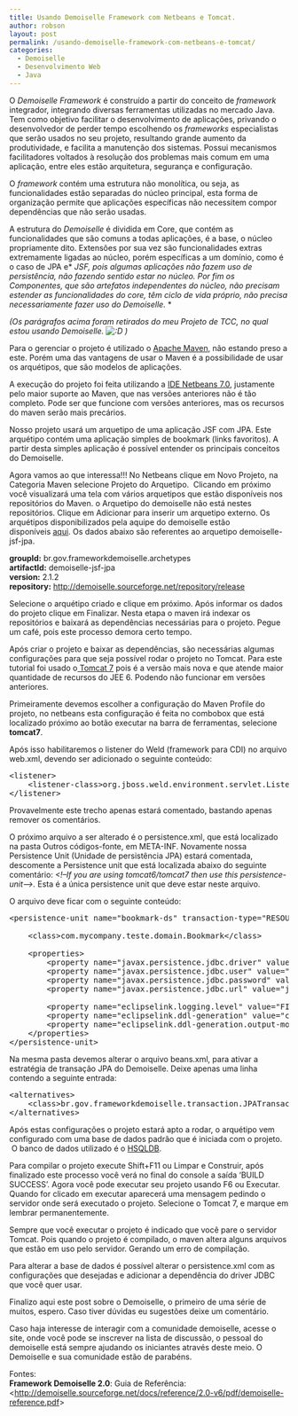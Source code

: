 ```yaml
---
title: Usando Demoiselle Framework com Netbeans e Tomcat.
author: robson
layout: post
permalink: /usando-demoiselle-framework-com-netbeans-e-tomcat/
categories:
  - Demoiselle
  - Desenvolvimento Web
  - Java
---
```

O *Demoiselle Framework* é construído a partir do conceito de *framework* integrador, integrando diversas ferramentas utilizadas no mercado Java. Tem como objetivo facilitar o desenvolvimento de aplicações, privando o desenvolvedor de perder tempo escolhendo os *frameworks* especialistas que serão usados no seu projeto, resultando grande aumento da produtividade, e facilita a manutenção dos sistemas. Possui mecanismos facilitadores voltados à resolução dos problemas mais comum em uma aplicação, entre eles estão arquitetura, segurança e configuração.

O *framework* contém uma estrutura não monolítica, ou seja, as funcionalidades estão separadas do núcleo principal, esta forma de organização permite que aplicações específicas não necessitem compor dependências que não serão usadas.

A estrutura do *Demoiselle* é dividida em Core, que contém as funcionalidades que são comuns a todas aplicações, é a base, o núcleo propriamente dito. Extensões por sua vez são funcionalidades extras extremamente ligadas ao núcleo, porém específicas a um domínio, como é o caso de JPA e* *JSF, pois algumas aplicações não fazem uso de persistência, não fazendo sentido estar no núcleo. Por fim os Componentes, que são artefatos independentes do núcleo, não precisam estender as funcionalidades do core, têm ciclo de vida próprio, não precisa necessariamente fazer uso do *Demoiselle*.* *

*(Os parágrafos acima foram retirados do meu Projeto de TCC, no qual estou usando Demoiselle. <img src='http://blog-robson.rhcloud.com/wp-includes/images/smilies/icon_biggrin.gif' alt=':D' class='wp-smiley' /> )*

Para o gerenciar o projeto é utilizado o <a title="Site oficial do Apache Maven" href="http://maven.apache.org/" target="_blank">Apache Maven</a>, não estando preso a este. Porém uma das vantagens de usar o Maven é a possibilidade de usar os arquétipos, que são modelos de aplicações.

A execução do projeto foi feita utilizando a <a title="Netbeans Website" href="http://netbeans.org/" target="_blank">IDE Netbeans 7.0</a>, justamente pelo maior suporte ao Maven, que nas versões anteriores não é tão completo. Pode ser que funcione com versões anteriores, mas os recursos do maven serão mais precários.

Nosso projeto usará um arquetipo de uma aplicação JSF com JPA. Este arquétipo contém uma aplicação simples de bookmark (links favoritos). A partir desta simples aplicação é possível entender os principais conceitos do Demoiselle.

Agora vamos ao que interessa!!! No Netbeans clique em Novo Projeto, na Categoria Maven selecione Projeto do Arquetipo.  Clicando em próximo você visualizará uma tela com vários arquetipos que estão disponíveis nos repositórios do Maven. o Arquetipo do demoiselle não está nestes repositórios. Clique em Adicionar para inserir um arquetipo externo. Os arquétipos disponibilizados pela aquipe do demoiselle estão disponíveis <a title="Catalogo de Archétipos Demoiselle" href="http://demoiselle.sourceforge.net/repository/archetype-catalog.xml" target="_blank">aqui</a>. Os dados abaixo são referentes ao arquetipo demoiselle-jsf-jpa.

**groupId:** br.gov.frameworkdemoiselle.archetypes  
**artifactId:** demoiselle-jsf-jpa  
**version:** 2.1.2  
**repository:** http://demoiselle.sourceforge.net/repository/release

Selecione o arquétipo criado e clique em próximo. Após informar os dados do projeto clique em Finalizar. Nesta etapa o maven irá indexar os repositórios e baixará as dependências necessárias para o projeto. Pegue um café, pois este processo demora certo tempo.

Após criar o projeto e baixar as dependências, são necessárias algumas configurações para que seja possível rodar o projeto no Tomcat. Para este tutorial foi usado o<a title="Apache Tomcat" href="http://tomcat.apache.org/" target="_blank"> Tomcat 7</a> pois é a versão mais nova e que atende maior quantidade de recursos do JEE 6. Podendo não funcionar em versões anteriores.

Primeiramente devemos escolher a configuração do Maven Profile do projeto, no netbeans esta configuração é feita no combobox que está localizado próximo ao botão executar na barra de ferramentas, selecione **tomcat7**.

Após isso habilitaremos o listener do Weld (framework para CDI) no arquivo web.xml, devendo ser adicionado o seguinte conteúdo:

<pre class="brush: xml; title: ; notranslate" title="">&lt;listener&gt;
    &lt;listener-class&gt;org.jboss.weld.environment.servlet.Listener&lt;/listener-class&gt;
&lt;/listener&gt;
</pre>

Provavelmente este trecho apenas estará comentado, bastando apenas remover os comentários.

O próximo arquivo a ser alterado é o persistence.xml, que está localizado na pasta Outros códigos-fonte, em META-INF. Novamente nossa Persistence Unit (Unidade de persistência JPA) estará comentada, descomente a Persistence unit que está localizada abaixo do seguinte comentário: *<!&#8211;If you are using tomcat6/tomcat7 then use this persistence-unit&#8211;>.* Esta é a única persistence unit que deve estar neste arquivo.

O arquivo deve ficar com o seguinte conteúdo:

<pre class="brush: xml; title: ; notranslate" title="">&lt;persistence-unit name="bookmark-ds" transaction-type="RESOURCE_LOCAL"&gt;

    &lt;class&gt;com.mycompany.teste.domain.Bookmark&lt;/class&gt;

    &lt;properties&gt;
        &lt;property name="javax.persistence.jdbc.driver" value="org.hsqldb.jdbcDriver" /&gt;
        &lt;property name="javax.persistence.jdbc.user" value="sa" /&gt;
        &lt;property name="javax.persistence.jdbc.password" value="" /&gt;
        &lt;property name="javax.persistence.jdbc.url" value="jdbc:hsqldb:hsql:." /&gt;

        &lt;property name="eclipselink.logging.level" value="FINE" /&gt;
        &lt;property name="eclipselink.ddl-generation" value="create-tables" /&gt;
        &lt;property name="eclipselink.ddl-generation.output-mode" value="database" /&gt;
    &lt;/properties&gt;
&lt;/persistence-unit&gt;
</pre>

Na mesma pasta devemos alterar o arquivo beans.xml, para ativar a estratégia de transação JPA do Demoiselle. Deixe apenas uma linha contendo a seguinte entrada:

<pre class="brush: xml; title: ; notranslate" title="">&lt;alternatives&gt;
    &lt;class&gt;br.gov.frameworkdemoiselle.transaction.JPATransaction&lt;/class&gt;
&lt;/alternatives&gt;
</pre>

Após estas configurações o projeto estará apto a rodar, o arquétipo vem configurado com uma base de dados padrão que é iniciada com o projeto.  O banco de dados utilizado é o <a title="Hyper SQL Homepage" href="http://hsqldb.org/" target="_blank">HSQLDB</a>.

Para compilar o projeto execute Shift+F11 ou Limpar e Construir, após finalizado este processo você verá no final do console a saída &#8216;BUILD SUCCESS&#8217;. Agora você pode executar seu projeto usando F6 ou Executar. Quando for clicado em executar aparecerá uma mensagem pedindo o servidor onde será executado o projeto. Selecione o Tomcat 7, e marque em lembrar permanentemente.

Sempre que você executar o projeto é indicado que você pare o servidor Tomcat. Pois quando o projeto é compilado, o maven altera alguns arquivos que estão em uso pelo servidor. Gerando um erro de compilação.

Para alterar a base de dados é possível alterar o persistence.xml com as configurações que desejadas e adicionar a dependência do driver JDBC que você quer usar.

Finalizo aqui este post sobre o Demoiselle, o primeiro de uma série de muitos, espero. Caso tiver dúvidas eu sugestões deixe um comentário.

Caso haja interesse de interagir com a comunidade demoiselle, acesse o site, onde você pode se inscrever na lista de discussão, o pessoal do demoiselle está sempre ajudando os iniciantes através deste meio. O Demoiselle e sua comunidade estão de parabéns.

Fontes:  
**Framework Demoiselle 2.0**: Guia de Referência: <<http://demoiselle.sourceforge.net/docs/reference/2.0-v6/pdf/demoiselle-reference.pdf>>